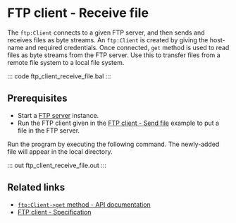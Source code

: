 # FTP client - Receive file

The `ftp:Client` connects to a given FTP server, and then sends and receives files as byte streams. An `ftp:Client` is created by giving the host-name and required credentials. Once connected, `get` method is used to read files as byte streams from the FTP server. Use this to transfer files from a remote file system to a local file system.

::: code ftp_client_receive_file.bal :::

## Prerequisites
- Start a [FTP server](https://hub.docker.com/r/stilliard/pure-ftpd/) instance.
- Run the FTP client given in the [FTP client - Send file](/learn/by-example/ftp-client-send-file) example to put a file in the FTP server.

Run the program by executing the following command. The newly-added file will appear in the local directory.

::: out ftp_client_receive_file.out :::

## Related links
- [`ftp:Client->get` method - API documentation](https://lib.ballerina.io/ballerina/ftp/latest#Client#get)
- [FTP client - Specification](/spec/ftp/#321-insecure-client)

